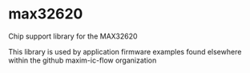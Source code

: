 # max32620
Chip support library for the MAX32620

This library is used by application firmware examples found elsewhere within the github maxim-ic-flow organization
